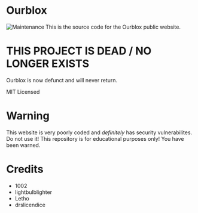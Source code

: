 # Ourblox
![Maintenance](https://img.shields.io/maintenance/no/2020)
This is the source code for the Ourblox public website.

# THIS PROJECT IS DEAD / NO LONGER EXISTS

Ourblox is now defunct and will never return.

MIT Licensed

# Warning

This website is very poorly coded and *definitely* has security vulnerabilites. Do not use it! This repository is for educational purposes only! You have been warned.

# Credits

* 1002
* lightbulblighter
* Letho
* drslicendice
